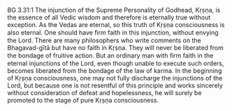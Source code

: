 BG 3.31:1	The injunction of the Supreme Personality of Godhead, Kṛṣṇa, is the essence of all Vedic wisdom and therefore is eternally true without exception. As the Vedas are eternal, so this truth of Kṛṣṇa consciousness is also eternal. One should have ﬁrm faith in this injunction, without envying the Lord. There are many philosophers who write comments on the Bhagavad-gītā but have no faith in Kṛṣṇa. They will never be liberated from the bondage of fruitive action. But an ordinary man with ﬁrm faith in the eternal injunctions of the Lord, even though unable to execute such orders, becomes liberated from the bondage of the law of karma. In the beginning of Kṛṣṇa consciousness, one may not fully discharge the injunctions of the Lord, but because one is not resentful of this principle and works sincerely without consideration of defeat and hopelessness, he will surely be promoted to the stage of pure Kṛṣṇa consciousness.